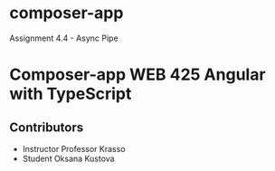 # composer-app
Assignment 4.4 - Async Pipe

# Composer-app WEB 425 Angular with TypeScript

## Contributors
* Instructor Professor Krasso
* Student Oksana Kustova
